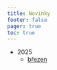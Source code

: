 ```yaml
---
title: Novinky
footer: false
pager: true
toc: true
---
```




- 2025
  - [březen](./blog/20250330)

